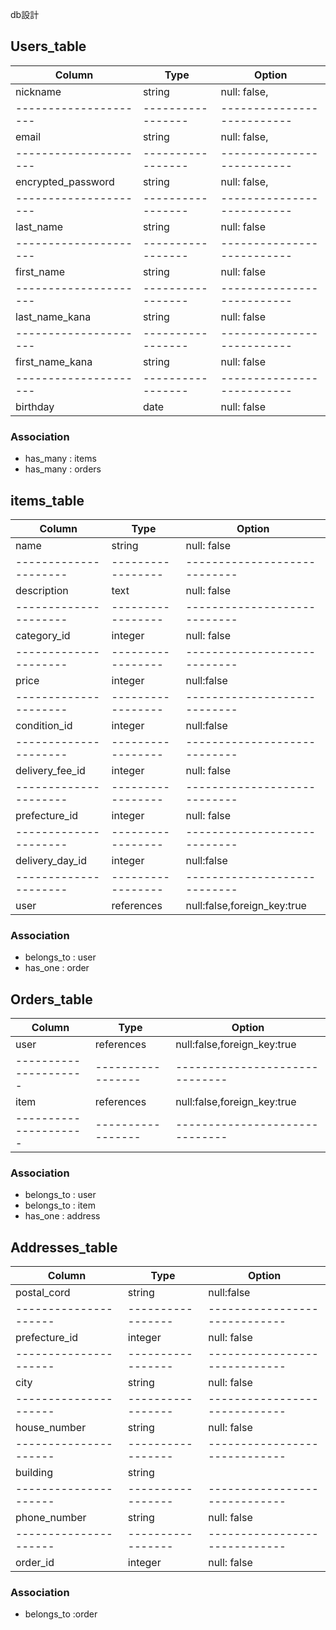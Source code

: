 db設計

 ## Users_table 
      
  |         Column      |       Type      |    Option                |     
  |---------------------|-----------------|--------------------------|    
  |       nickname      |     string      |null: false,              |
  |---------------------|-----------------|--------------------------|   
  |        email        |     string      |null: false,              |
  |---------------------|-----------------|--------------------------|      
  | encrypted_password  |     string      |null: false,              |
  |---------------------|-----------------|--------------------------|
  |    last_name        |     string      |null: false               |
  |---------------------|-----------------|--------------------------|  
  |    first_name       |     string      |null: false               |
  |---------------------|-----------------|--------------------------|
  |    last_name_kana   |     string      |null: false               |
  |---------------------|-----------------|--------------------------|  
  |    first_name_kana  |     string      |null: false               |
  |---------------------|-----------------|--------------------------|
  |     birthday        |     date        |null: false               |

  ### Association 
   - has_many : items
   - has_many : orders


  ## items_table

  |       Column        |       Type      |    Option                  |     
  |---------------------|-----------------|----------------------------|    
  |        name         |     string      |  null: false               |
  |---------------------|-----------------|----------------------------|
  |      description    |      text       |   null: false              |
  |---------------------|-----------------|----------------------------|   
  |     category_id	    |     integer     |  	null: false              |
  |---------------------|-----------------|----------------------------|
  |         price       |    integer      |    null:false              |
  |---------------------|-----------------|----------------------------|
  |   condition_id      |    integer      |   null:false               |
  |---------------------|-----------------|----------------------------|  
  |   delivery_fee_id   |     integer     |  null: false               |
  |---------------------|-----------------|----------------------------|
  |      prefecture_id  |    integer      |   null: false              |
  |---------------------|-----------------|----------------------------|   
  |    delivery_day_id  |    integer      |  null:false                |
  |---------------------|-----------------|----------------------------|      
  |       user          |   references    | null:false,foreign_key:true|

  ### Association 
  - belongs_to : user
  - has_one    : order

  ## Orders_table

  |         Column      |       Type      |    Option                    |   
  |---------------------|-----------------|------------------------------|
  |         user        |   references    | null:false,foreign_key:true  |
  |---------------------|-----------------|------------------------------|   
  |         item        |   references    | null:false,foreign_key:true  |
  |---------------------|-----------------|------------------------------|   

  ### Association 
  - belongs_to : user
  - belongs_to : item
  - has_one    : address
  

  ## Addresses_table
   |         Column      |       Type      |    Option                   |
   |---------------------|-----------------|-----------------------------|
   |     postal_cord     |     string      |    null:false               |
   |---------------------|-----------------|-----------------------------| 
   |    prefecture_id	   |     integer	   |    null: false              |
   |---------------------|-----------------|-----------------------------|
   |        city	       |     string	     |    null: false              |
   |---------------------|-----------------|-----------------------------|
   |      house_number   |    	string     |   	null: false              |
   |---------------------|-----------------|-----------------------------|
   |       building	     |      string	   |                             |
   |---------------------|-----------------|-----------------------------|
   |    phone_number	   |      string	   |    null: false              |
   |---------------------|-----------------|-----------------------------|
   |       order_id      |      integer    |     null: false             |
   
   
  ### Association 
  - belongs_to :order
      